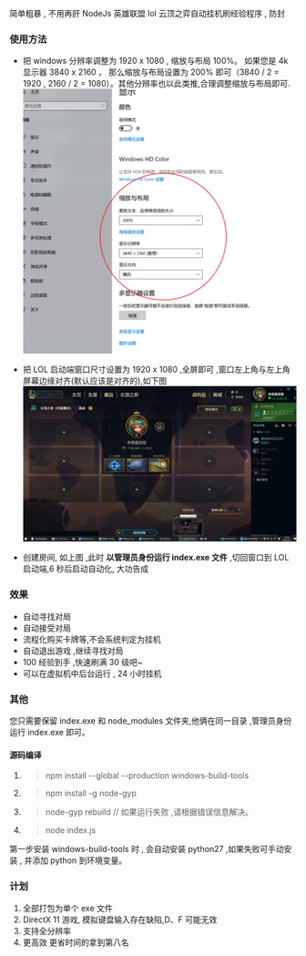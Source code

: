简单粗暴 , 不用再肝
NodeJs 英雄联盟 lol 云顶之弈自动挂机刷经验程序 , 防封

### 使用方法

- 把 windows 分辨率调整为 1920 x 1080 , 缩放与布局 100%。
  如果您是 4k 显示器 3840 x 2160 ， 那么缩放与布局设置为 200% 即可（3840 / 2 = 1920 , 2160 / 2 = 1080）。其他分辨率也以此类推,合理调整缩放与布局即可.
  ![演示文件](./sf.png)

- 把 LOL 启动端窗口尺寸设置为 1920 x 1080 ,全屏即可 ,窗口左上角与左上角屏幕边缘对齐(默认应该是对齐的),如下图
  ![演示文件](./ys1.jpg)
- 创建房间, 如上图 ,此时 **以管理员身份运行 index.exe 文件** ,切回窗口到 LOL 启动端,6 秒后启动自动化, 大功告成

### 效果

- 自动寻找对局
- 自动接受对局
- 流程化购买卡牌等,不会系统判定为挂机
- 自动退出游戏 ,继续寻找对局
- 100 经验到手 ,快速刷满 30 级吧~
- 可以在虚拟机中后台运行 , 24 小时挂机

### 其他

您只需要保留 index.exe 和 node_modules 文件夹,他俩在同一目录 ,管理员身份运行 index.exe 即可。

#### 源码编译

1. > npm install --global --production windows-build-tools
2. > npm install -g node-gyp
3. > node-gyp rebuild // 如果运行失败 ,请根据错误信息解决。
4. > node index.js

第一步安装 windows-build-tools 时 , 会自动安装 python27 ,如果失败可手动安装 , 并添加 python 到环境变量。

### 计划

1. 全部打包为单个 exe 文件
2. DirectX 11 游戏, 模拟键盘输入存在缺陷,D、F 可能无效
3. 支持全分辨率
4. 更高效 更省时间的拿到第八名
